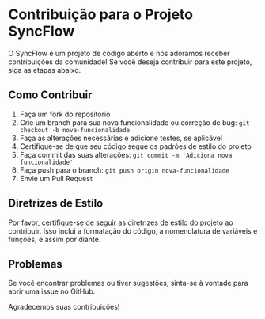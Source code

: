 # Contribuição para o Projeto SyncFlow

O SyncFlow é um projeto de código aberto e nós adoramos receber contribuições da comunidade! Se você deseja contribuir para este projeto, siga as etapas abaixo.

## Como Contribuir

1. Faça um fork do repositório
2. Crie um branch para sua nova funcionalidade ou correção de bug: `git checkout -b nova-funcionalidade`
3. Faça as alterações necessárias e adicione testes, se aplicável
4. Certifique-se de que seu código segue os padrões de estilo do projeto
5. Faça commit das suas alterações: `git commit -m 'Adiciona nova funcionalidade'`
6. Faça push para o branch: `git push origin nova-funcionalidade`
7. Envie um Pull Request

## Diretrizes de Estilo

Por favor, certifique-se de seguir as diretrizes de estilo do projeto ao contribuir. Isso inclui a formatação do código, a nomenclatura de variáveis e funções, e assim por diante.

## Problemas

Se você encontrar problemas ou tiver sugestões, sinta-se à vontade para abrir uma issue no GitHub.

Agradecemos suas contribuições!

